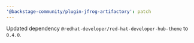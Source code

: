 ```yaml
---
'@backstage-community/plugin-jfrog-artifactory': patch
---
```


Updated dependency `@redhat-developer/red-hat-developer-hub-theme` to `0.4.0`.
